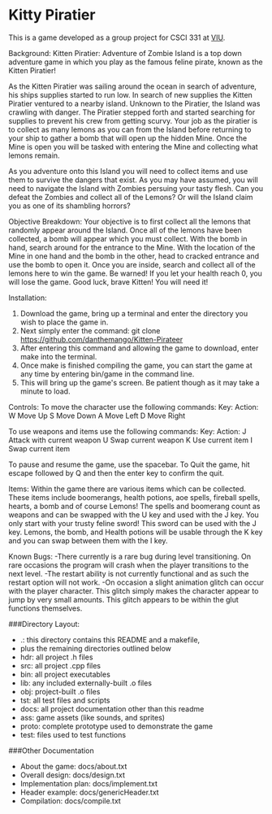 Kitty Piratier
==============

This is a game developed as a group project for CSCI 331 at [VIU](https://www2.viu.ca/computingscience/).

Background:
Kitten Piratier: Adventure of Zombie Island is a top down adventure game in which you play as the 
famous feline pirate, known as the Kitten Piratier!

As the Kitten Piratier was sailing around the ocean in search of adventure, his ships supplies 
started to run low. In search of new supplies the Kitten Piratier ventured to a nearby island.
Unknown to the Piratier, the Island was crawling with danger. The Piratier stepped forth and
started searching for supplies to prevent his crew from getting scurvy. Your job as the piratier
is to collect as many lemons as you can from the Island before returning to your ship to gather
a bomb that will open up the hidden Mine. Once the Mine is open you will be tasked with 
entering the Mine and collecting what lemons remain. 

As you adventure onto this Island you will need to collect items and use them to survive the 
dangers that exist. As you may have assumed, you will need to navigate the Island with Zombies 
persuing your tasty flesh. Can you defeat the Zombies and collect all of the Lemons? Or will the 
Island claim you as one of its shambling horrors?

Objective Breakdown:
Your objective is to first collect all the lemons that randomly appear around the Island.
Once all of the lemons have been collected, a bomb will appear which you must collect.
With the bomb in hand, search around for the entrance to the Mine.
With the location of the Mine in one hand and the bomb in the other, head to cracked entrance
and use the bomb to open it.
Once you are inside, search and collect all of the lemons here to win the game.
Be warned! If you let your health reach 0, you will lose the game.
Good luck, brave Kitten! You will need it!

Installation:
1. Download the game, bring up a terminal and enter the directory you wish to place the game in.
2. Next simply enter the command: git clone https://github.com/danthemango/Kitten-Pirateer
3. After entering this command and allowing the game to download, enter make into the terminal.
4. Once make is finished compiling the game, you can start the game at any time by entering bin/game
   in the command line.
5. This will bring up the game's screen. Be patient though as it may take a minute to load.

Controls:
To move the character use the following commands:
Key:            Action:
	W				   Move Up
	S				   Move Down
	A				   Move Left
	D				   Move Right
	
To use weapons and items use the following commands:
Key:			Action:
	J				   Attack with current weapon
	U				   Swap current weapon
	K				   Use current item
	I				   Swap current item
	
To pause and resume the game, use the spacebar.
To Quit the game, hit escape followed by Q and then the enter key to confirm the quit.

Items:
Within the game there are various items which can be collected.
These items include boomerangs, health potions, aoe spells, fireball spells, hearts, a bomb and of 
course Lemons!
The spells and boomerang count as weapons and can be swapped with the U key and used with the J key.
You only start with your trusty feline sword! This sword can be used with the J key.
Lemons, the bomb, and Health potions will be usable through the K key and you can swap
between them with the I key.

Known Bugs:
-There currently is a rare bug during level transitioning. On rare occasions the program will crash
when the player transitions to the next level.
-The restart ability is not currently functional and as such the restart option will not work.
-On occasion a slight animation glitch can occur with the player character. This glitch simply makes
the character appear to jump by very small amounts. This glitch appears to be within the glut functions
themselves.

###Directory Layout:

* .:    this directory contains this README and a makefile, 
*    plus the remaining directories outlined below
*    hdr:  all project .h files
*    src:  all project .cpp files
*    bin:  all project executables
*    lib:  any included externally-built .o files
*    obj:  project-built .o files
*    tst: all test files and scripts
*    docs: all project documentation other than this readme
*    ass: game assets (like sounds, and sprites)
*    proto: complete prototype used to demonstrate the game
*    test: files used to test functions

###Other Documentation
*    About the game:         docs/about.txt
*    Overall design:         docs/design.txt
*    Implementation plan:    docs/implement.txt
*    Header example:         docs/genericHeader.txt
*    Compilation:            docs/compile.txt
